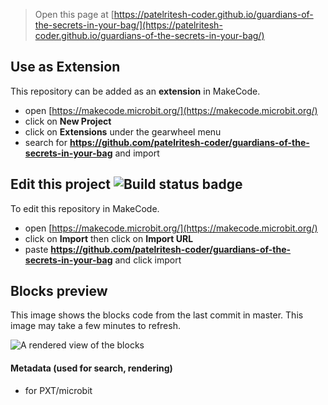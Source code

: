 
> Open this page at [https://patelritesh-coder.github.io/guardians-of-the-secrets-in-your-bag/](https://patelritesh-coder.github.io/guardians-of-the-secrets-in-your-bag/)

## Use as Extension

This repository can be added as an **extension** in MakeCode.

* open [https://makecode.microbit.org/](https://makecode.microbit.org/)
* click on **New Project**
* click on **Extensions** under the gearwheel menu
* search for **https://github.com/patelritesh-coder/guardians-of-the-secrets-in-your-bag** and import

## Edit this project ![Build status badge](https://github.com/patelritesh-coder/guardians-of-the-secrets-in-your-bag/workflows/MakeCode/badge.svg)

To edit this repository in MakeCode.

* open [https://makecode.microbit.org/](https://makecode.microbit.org/)
* click on **Import** then click on **Import URL**
* paste **https://github.com/patelritesh-coder/guardians-of-the-secrets-in-your-bag** and click import

## Blocks preview

This image shows the blocks code from the last commit in master.
This image may take a few minutes to refresh.

![A rendered view of the blocks](https://github.com/patelritesh-coder/guardians-of-the-secrets-in-your-bag/raw/master/.github/makecode/blocks.png)

#### Metadata (used for search, rendering)

* for PXT/microbit
<script src="https://makecode.com/gh-pages-embed.js"></script><script>makeCodeRender("{{ site.makecode.home_url }}", "{{ site.github.owner_name }}/{{ site.github.repository_name }}");</script>
